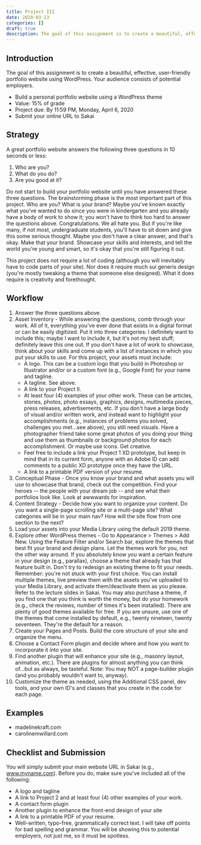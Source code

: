 ```yaml
---
title: Project III
date: 2020-03-23
categories: []
draft: true
description: The goal of this assignment is to create a beautiful, effective, user-friendly portfolio website using WordPress. Your audience consists of potential employers.
---
```


## Introduction

The goal of this assignment is to create a beautiful, effective, user-friendly portfolio website using WordPress. Your audience consists of potential employers.

- Build a personal portfolio website using a WordPress theme
- Value: 15% of grade
- Project due: By 11:59 PM, Monday, April 6, 2020
- Submit your online URL to Sakai

## Strategy

A great portfolio website answers the following three questions in 10 seconds or less:

1. Who are you?
2. What do you do?
3. Are you good at it?

Do not start to build your portfolio website until you have answered these three questions. The brainstorming phase is the most important part of this project. Who are you? What is your brand? Maybe you've known exactly what you've wanted to do since you were in kindergarten and you already have a body of work to show it; you won't have to think too hard to answer the questions above. Congratulations. We all hate you. But if you're like many, if not most, undergraduate students, you'll have to sit down and give this some serious thought. Maybe you don't have a clear answer, and that's okay. Make that your brand. Showcase your skills and interests, and tell the world you're young and smart, so it's okay that you're still figuring it out.

This project does not require a lot of coding (although you will inevitably have to code parts of your site). Nor does it require much sui generis design (you're mostly tweaking a theme that someone else designed). What it does require is creativity and forethought.

## Workflow

1. Answer the three questions above.
2. Asset Inventory - While answering the questions, comb through your work. All of it, everything you've ever done that exists in a digital format or can be easily digitized. Put it into three categories: I definitely want to include this; maybe I want to include it, but it's not my best stuff; definitely leave this one out. If you don't have a lot of work to showcase, think about your skills and come up with a list of instances in which you put your skills to use. For this project, your assets must include:
   - A logo. This can be a custom logo that you build in Photoshop or Illustrator and/or or a custom font (e.g., Google Font) for your name and tagline.
   - A tagline. See above.
   - A link to your Project II.
   - At least four (4) examples of your other work. These can be articles, stories, photos, photo essays, graphics, designs, multimedia pieces, press releases, advertisements, etc. If you don't have a large body of visual and/or written work, and instead want to highlight your accomplishments (e.g., instances of problems you solved, challenges you met...see above), you still need visuals. Have a photographer friend take some great photos of you doing your thing and use them as thumbnails or background photos for each accomplishment. Or maybe use icons. Get creative. 
   - Feel free to include a link your Project 1 XD prototype, but keep in mind that in its current form, anyone with an Adobe ID can add comments to a public XD prototype once they have the URL.
   - A link to a printable PDF version of your resume. 
3. Conceptual Phase - Once you know your brand and what assets you will use to showcase that brand, check out the competition. Find your heroes -- the people with your dream job -- and see what their portfolios look like. Look at awwwards for inspiration.
4. Content Strategy - Decide how you want to organize your content. Do you want a single-page scrolling site or a multi-page site? What categories will be in your main nav? How will the site flow from one section to the next?
5. Load your assets into your Media Library using the default 2019 theme.
6. Explore other WordPress themes - Go to Appearance > Themes > Add New. Using the Feature Filter and/or Search bar, explore the themes that best fit your brand and design plans. Let the themes work for you, not the other way around. If you absolutely know you want a certain feature in your design (e.g., parallax), choose a theme that already has that feature built in. Don't try to redesign an existing theme to fit your needs. Remember: you're not stuck with your first choice. You can install multiple themes, live preview them with the assets you've uploaded to your Media Library, and activate them/deactivate them as you please. Refer to the lecture slides in Sakai. You may also purchase a theme, if you find one that you think is worth the money, but do your homework (e.g., check the reviews, number of times it's been installed). There are plenty of good themes available for free. If you are unsure, use one of the themes that come installed by default, e.g., twenty nineteen, twenty seventeen. They're the default for a reason.
7. Create your Pages and Posts. Build the core structure of your site and organize the menu.
8. Choose a Contact Form plugin and decide where and how you want to incorporate it into your site.
9. Find another plugin that will enhance your site (e.g., masonry layout, animation, etc.). There are plugins for almost anything you can think of...but as always, be tasteful. Note: You may NOT a page-builder plugin (and you probably wouldn't want to, anyway).
10. Customize the theme as needed, using the Additional CSS panel, dev tools, and your own ID's and classes that you create in the code for each page.

## Examples

- madelinekraft.com
- carolinemwillard.com

## Checklist and Submission

You will simply submit your main website URL in Sakai (e.g., www.myname.com). Before you do, make sure you've included all of the following:

- A logo and tagline
- A link to Project 2 and at least four (4) other examples of your work.
- A contact form plugin
- Another plugin to enhance the front-end design of your site
- A link to a printable PDF of your resume.
- Well-written, typo-free, grammatically correct text. I will take off points for bad spelling and grammar. You will be showing this to potential employers, not just me, so it must be spotless.